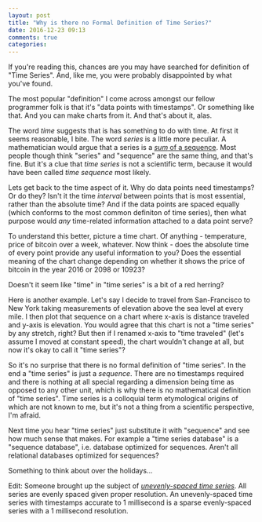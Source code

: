 ```yaml
---
layout: post
title: "Why is there no Formal Definition of Time Series?"
date: 2016-12-23 09:13
comments: true
categories:
---
```


If you're reading this, chances are you may have searched for
definition of "Time Series". And, like me, you were probably
disappointed by what you've found.

The most popular "definition" I come across amongst our fellow
programmer folk is that it's "data points with timestamps". Or something
like that. And you can make charts from it. And that's about it, alas.

The word _time_ suggests that is has something to do with time. At
first it seems reasonable, I bite. The word _series_ is a little more
peculiar. A mathematician would argue that a series is a [_sum_ of a sequence](https://en.wikipedia.org/wiki/Series_(mathematics)).
Most people though think "series" and "sequence" are the
same thing, and that's fine. But it's a clue that _time series_ is
not a scientific term, because it would have been called
_time sequence_ most likely.

Lets get back to the time aspect of it. Why do data points need
timestamps? Or do they? Isn't it the time _interval_ between points
that is most essential, rather than the absolute time? And if the data
points are spaced equally (which conforms to the most common definiton
of time series), then what purpose would _any_ time-related
information attached to a data point serve?

To understand this better, picture a time chart. Of anything -
temperature, price of bitcoin over a week, whatever. Now think - does
the absolute time of every point provide any useful information to
you? Does the essential meaning of the chart change depending on
whether it shows the price of bitcoin in the year 2016 or 2098 or
10923?

Doesn't it seem like "time" in "time series" is a bit of a red
herring?

Here is another example. Let's say I decide to travel from
San-Francisco to New York taking measurements of elevation above the
sea level at every mile. I then plot that sequence on a chart where
x-axis is distance traveled and y-axis is elevation. You would agree
that this chart is not a "time series" by any stretch, right? But then
if I renamed x-axis to "time traveled" (let's assume I moved at
constant speed), the chart wouldn't change at all, but now it's okay
to call it "time series"?

So it's no surprise that there is no formal definition of "time
series".  In the end a "time series" is just a _sequence_. There are
no timestamps required and there is nothing at all special regarding a
dimension being time as opposed to any other unit, which is why there
is no mathematical definition of "time series". Time series is a
colloquial term etymological origins of which are not known to me, but
it's not a thing from a scientific perspective, I'm afraid.

Next time you hear "time series" just substitute it with "sequence" and
see how much sense that makes. For example a "time series database" is
a "sequence database", i.e. database optimized for sequences. Aren't
all relational databases optimized for sequences?

Something to think about over the holidays...

Edit: Someone brought up the subject of [_unevenly-spaced time series_](https://en.wikipedia.org/wiki/Unevenly_spaced_time_series).
All series are evenly spaced given proper resolution. An
unevenly-spaced time series with timestamps accurate to 1 millisecond
is a sparse evenly-spaced series with a 1 millisecond resolution.
